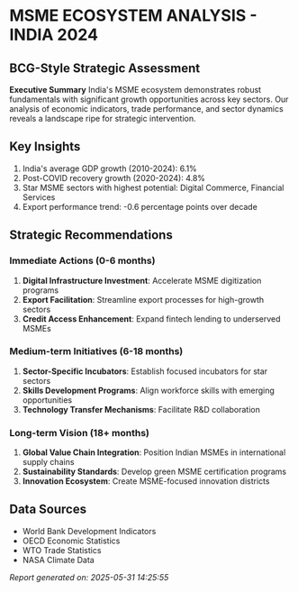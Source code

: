 
# MSME ECOSYSTEM ANALYSIS - INDIA 2024
## BCG-Style Strategic Assessment

**Executive Summary**
India's MSME ecosystem demonstrates robust fundamentals with significant growth opportunities across key sectors. Our analysis of economic indicators, trade performance, and sector dynamics reveals a landscape ripe for strategic intervention.

## Key Insights

1. India's average GDP growth (2010-2024): 6.1%
2. Post-COVID recovery growth (2020-2024): 4.8%
3. Star MSME sectors with highest potential: Digital Commerce, Financial Services
4. Export performance trend: -0.6 percentage points over decade


## Strategic Recommendations

### Immediate Actions (0-6 months)
1. **Digital Infrastructure Investment**: Accelerate MSME digitization programs
2. **Export Facilitation**: Streamline export processes for high-growth sectors
3. **Credit Access Enhancement**: Expand fintech lending to underserved MSMEs

### Medium-term Initiatives (6-18 months)
1. **Sector-Specific Incubators**: Establish focused incubators for star sectors
2. **Skills Development Programs**: Align workforce skills with emerging opportunities
3. **Technology Transfer Mechanisms**: Facilitate R&D collaboration

### Long-term Vision (18+ months)
1. **Global Value Chain Integration**: Position Indian MSMEs in international supply chains
2. **Sustainability Standards**: Develop green MSME certification programs
3. **Innovation Ecosystem**: Create MSME-focused innovation districts

## Data Sources
- World Bank Development Indicators
- OECD Economic Statistics
- WTO Trade Statistics
- NASA Climate Data

*Report generated on: 2025-05-31 14:25:55*
